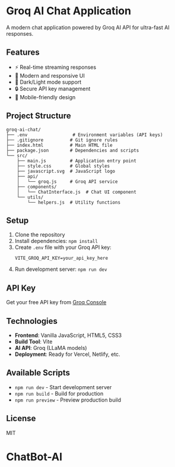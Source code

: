 # Groq AI Chat Application

A modern chat application powered by Groq AI API for ultra-fast AI responses.

## Features

- ⚡ Real-time streaming responses
- 🎨 Modern and responsive UI
- 🌙 Dark/Light mode support
- 🔒 Secure API key management
- 📱 Mobile-friendly design

## Project Structure

```
groq-ai-chat/
├── .env                 # Environment variables (API keys)
├── .gitignore          # Git ignore rules
├── index.html          # Main HTML file
├── package.json        # Dependencies and scripts
└── src/
    ├── main.js         # Application entry point
    ├── style.css       # Global styles
    ├── javascript.svg  # JavaScript logo
    ├── api/
    │   └── groq.js     # Groq API service
    ├── components/
    │   └── ChatInterface.js  # Chat UI component
    └── utils/
        └── helpers.js  # Utility functions
```

## Setup

1. Clone the repository
2. Install dependencies: `npm install`
3. Create `.env` file with your Groq API key:
   ```
   VITE_GROQ_API_KEY=your_api_key_here
   ```
4. Run development server: `npm run dev`

## API Key

Get your free API key from [Groq Console](https://console.groq.com/keys)

## Technologies

- **Frontend**: Vanilla JavaScript, HTML5, CSS3
- **Build Tool**: Vite
- **AI API**: Groq (LLaMA models)
- **Deployment**: Ready for Vercel, Netlify, etc.

## Available Scripts

- `npm run dev` - Start development server
- `npm run build` - Build for production
- `npm run preview` - Preview production build

## License

MIT
# ChatBot-AI
